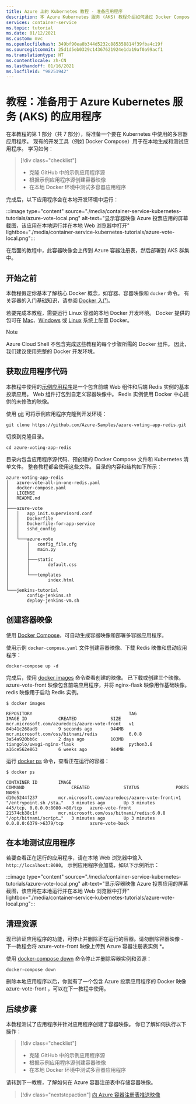 ```yaml
---
title: Azure 上的 Kubernetes 教程 - 准备应用程序
description: 本 Azure Kubernetes 服务 (AKS) 教程介绍如何通过 Docker Compose 准备和生成一个多容器应用，以便能够随后将其部署到 AKS。
services: container-service
ms.topic: tutorial
ms.date: 01/12/2021
ms.custom: mvc
ms.openlocfilehash: 349bf90ea0b344d5232c885358814f39fba4c19f
ms.sourcegitcommit: 25d1d5eb0329c14367621924e1da19af0a99acf1
ms.translationtype: HT
ms.contentlocale: zh-CN
ms.lasthandoff: 01/16/2021
ms.locfileid: "98251942"
---
```

# <a name="tutorial-prepare-an-application-for-azure-kubernetes-service-aks"></a>教程：准备用于 Azure Kubernetes 服务 (AKS) 的应用程序

在本教程的第 1 部分（共 7 部分），将准备一个要在 Kubernetes 中使用的多容器应用程序。 现有的开发工具（例如 Docker Compose）用于在本地生成和测试应用程序。 学习如何：

> [!div class="checklist"]
> * 克隆 GitHub 中的示例应用程序源
> * 根据示例应用程序源创建容器映像
> * 在本地 Docker 环境中测试多容器应用程序

完成后，以下应用程序会在本地开发环境中运行：

:::image type="content" source="./media/container-service-kubernetes-tutorials/azure-vote-local.png" alt-text="显示容器映像 Azure 投票应用的屏幕截图，该应用在本地运行并在本地 Web 浏览器中打开" lightbox="./media/container-service-kubernetes-tutorials/azure-vote-local.png":::

在后面的教程中，此容器映像会上传到 Azure 容器注册表，然后部署到 AKS 群集中。

## <a name="before-you-begin"></a>开始之前

本教程假定你基本了解核心 Docker 概念，如容器、容器映像和 `docker` 命令。 有关容器的入门基础知识，请参阅 [Docker 入门][docker-get-started]。

若要完成本教程，需要运行 Linux 容器的本地 Docker 开发环境。 Docker 提供的包可在 [Mac][docker-for-mac]、[Windows][docker-for-windows] 或 [Linux][docker-for-linux] 系统上配置 Docker。

> [!NOTE]
> Azure Cloud Shell 不包含完成这些教程的每个步骤所需的 Docker 组件。 因此，我们建议使用完整的 Docker 开发环境。

## <a name="get-application-code"></a>获取应用程序代码

本教程中使用的[示例应用程序][sample-application]是一个包含前端 Web 组件和后端 Redis 实例的基本投票应用。 Web 组件打包到自定义容器映像中。 Redis 实例使用 Docker 中心提供的未修改的映像。

使用 [git][] 可将示例应用程序克隆到开发环境：

```console
git clone https://github.com/Azure-Samples/azure-voting-app-redis.git
```

切换到克隆目录。

```console
cd azure-voting-app-redis
```

目录内包含应用程序源代码、预创建的 Docker Compose 文件和 Kubernetes 清单文件。 整套教程都会使用这些文件。 目录的内容和结构如下所示：

```output
azure-voting-app-redis
│   azure-vote-all-in-one-redis.yaml
│   docker-compose.yaml
│   LICENSE
│   README.md
│
├───azure-vote
│   │   app_init.supervisord.conf
│   │   Dockerfile
│   │   Dockerfile-for-app-service
│   │   sshd_config
│   │
│   └───azure-vote
│       │   config_file.cfg
│       │   main.py
│       │
│       ├───static
│       │       default.css
│       │
│       └───templates
│               index.html
│
└───jenkins-tutorial
        config-jenkins.sh
        deploy-jenkins-vm.sh
```

## <a name="create-container-images"></a>创建容器映像

使用 [Docker Compose][docker-compose]，可自动生成容器映像和部署多容器应用程序。

使用示例 `docker-compose.yaml` 文件创建容器映像、下载 Redis 映像和启动应用程序：

```console
docker-compose up -d
```

完成后，使用 [docker images][docker-images] 命令查看创建的映像。 已下载或创建三个映像。 azure-vote-front 映像包含前端应用程序，并将 nginx-flask 映像用作基础映像。 redis 映像用于启动 Redis 实例。

```
$ docker images

REPOSITORY                                     TAG                 IMAGE ID            CREATED             SIZE
mcr.microsoft.com/azuredocs/azure-vote-front   v1                  84b41c268ad9        9 seconds ago       944MB
mcr.microsoft.com/oss/bitnami/redis            6.0.8               3a54a920bb6c        2 days ago          103MB
tiangolo/uwsgi-nginx-flask                     python3.6           a16ce562e863        6 weeks ago         944MB
```

运行 [docker ps][docker-ps] 命令，查看正在运行的容器：

```
$ docker ps

CONTAINER ID        IMAGE                                             COMMAND                  CREATED             STATUS              PORTS                           NAMES
d10e5244f237        mcr.microsoft.com/azuredocs/azure-vote-front:v1   "/entrypoint.sh /sta…"   3 minutes ago       Up 3 minutes        443/tcp, 0.0.0.0:8080->80/tcp   azure-vote-front
21574cb38c1f        mcr.microsoft.com/oss/bitnami/redis:6.0.8         "/opt/bitnami/script…"   3 minutes ago       Up 3 minutes        0.0.0.0:6379->6379/tcp          azure-vote-back
```

## <a name="test-application-locally"></a>在本地测试应用程序

若要查看正在运行的应用程序，请在本地 Web 浏览器中输入 `http://localhost:8080`。 示例应用程序会加载，如以下示例所示：

:::image type="content" source="./media/container-service-kubernetes-tutorials/azure-vote-local.png" alt-text="显示容器映像 Azure 投票应用的屏幕截图，该应用在本地运行并在本地 Web 浏览器中打开" lightbox="./media/container-service-kubernetes-tutorials/azure-vote-local.png":::

## <a name="clean-up-resources"></a>清理资源

现已验证应用程序的功能，可停止并删除正在运行的容器。请勿删除容器映像 - 下一教程会将 azure-vote-front 映像上传到 Azure 容器注册表实例 *。

使用 [docker-compose down][docker-compose-down] 命令停止并删除容器实例和资源：

```console
docker-compose down
```

删除本地应用程序以后，你就有了一个包含 Azure 投票应用程序的 Docker 映像 azure-vote-front  ，可以在下一教程中使用。

## <a name="next-steps"></a>后续步骤

本教程测试了应用程序并针对应用程序创建了容器映像。 你已了解如何执行以下操作：

> [!div class="checklist"]
> * 克隆 GitHub 中的示例应用程序源
> * 根据示例应用程序源创建容器映像
> * 在本地 Docker 环境中测试多容器应用程序

请转到下一教程，了解如何在 Azure 容器注册表中存储容器映像。

> [!div class="nextstepaction"]
> [向 Azure 容器注册表推送映像][aks-tutorial-prepare-acr]

<!-- LINKS - external -->
[docker-compose]: https://docs.docker.com/compose/
[docker-for-linux]: https://docs.docker.com/engine/installation/#supported-platforms
[docker-for-mac]: https://docs.docker.com/docker-for-mac/
[docker-for-windows]: https://docs.docker.com/docker-for-windows/
[docker-get-started]: https://docs.docker.com/get-started/
[docker-images]: https://docs.docker.com/engine/reference/commandline/images/
[docker-ps]: https://docs.docker.com/engine/reference/commandline/ps/
[docker-compose-down]: https://docs.docker.com/compose/reference/down
[git]: https://git-scm.com/downloads
[sample-application]: https://github.com/Azure-Samples/azure-voting-app-redis

<!-- LINKS - internal -->
[aks-tutorial-prepare-acr]: ./tutorial-kubernetes-prepare-acr.md
